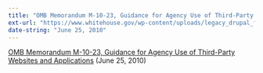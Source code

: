 ```yaml
---
title: "OMB Memorandum M-10-23, Guidance for Agency Use of Third-Party Websites and Applications"
ext-url: "https://www.whitehouse.gov/wp-content/uploads/legacy_drupal_files/omb/memoranda/2010/m10-22.pdf"
date-string: "June 25, 2010"
---
```

[OMB Memorandum M-10-23, Guidance for Agency Use of Third-Party Websites and Applications](https://www.whitehouse.gov/wp-content/uploads/legacy_drupal_files/omb/memoranda/2010/m10-22.pdf) (June 25, 2010)
